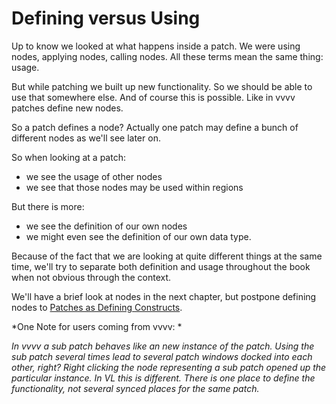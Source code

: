 # Defining versus Using

Up to know we looked at what happens inside a patch. We were using nodes, applying nodes, calling nodes. All these terms mean the same thing: usage.

But while patching we built up new functionality. So we should be able to use that somewhere else. And of course this is possible. Like in vvvv patches define new nodes.

So a patch defines a node? Actually one patch may define a bunch of different nodes as we'll see later on.

So when looking at a patch: 
* we see the usage of other nodes 
* we see that those nodes may be used within regions

But there is more:
* we see the definition of our own nodes 
* we might even see the definition of our own data type. 
 
Because of the fact that we are looking at quite different things at the same time, we'll try to separate both definition and usage throughout the book when not obvious through the context.

We'll have a brief look at nodes in the next chapter, but postpone defining nodes to [Patches as Defining Constructs](patches.md).

*One Note for users coming from vvvv: *

*In vvvv a sub patch behaves like an new instance of the patch. Using the sub patch several times lead to several patch windows docked into each other, right? Right clicking the node representing a sub patch opened up the particular instance. In VL this is different. There is one place to define the functionality, not several synced places for the same patch.*